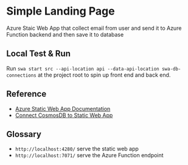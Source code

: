 # Simple Landing Page
Azure Staic Web App that collect email from user and send it to Azure Function backend and then save it to database

## Local Test & Run
Run `swa start src --api-location api --data-api-location swa-db-connections` at the project root to spin up front end and back end.

## Reference
- [Azure Static Web App Documentation](https://learn.microsoft.com/en-us/azure/static-web-apps/database-overview)
- [Connect CosmosDB to Static Web App](https://learn.microsoft.com/en-us/azure/static-web-apps/database-azure-cosmos-db?tabs=bash)

## Glossary
- `http://localhost:4280/` serve the static web app
- `http://localhost:7071/` serve the Azure Function endpoint